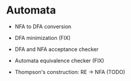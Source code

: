 # Automata

- NFA to DFA conversion

- DFA minimization (FIX)

- DFA and NFA acceptance checker

- Automata equivalence checker (FIX)

- Thompson's construction: RE -> NFA (TODO)
